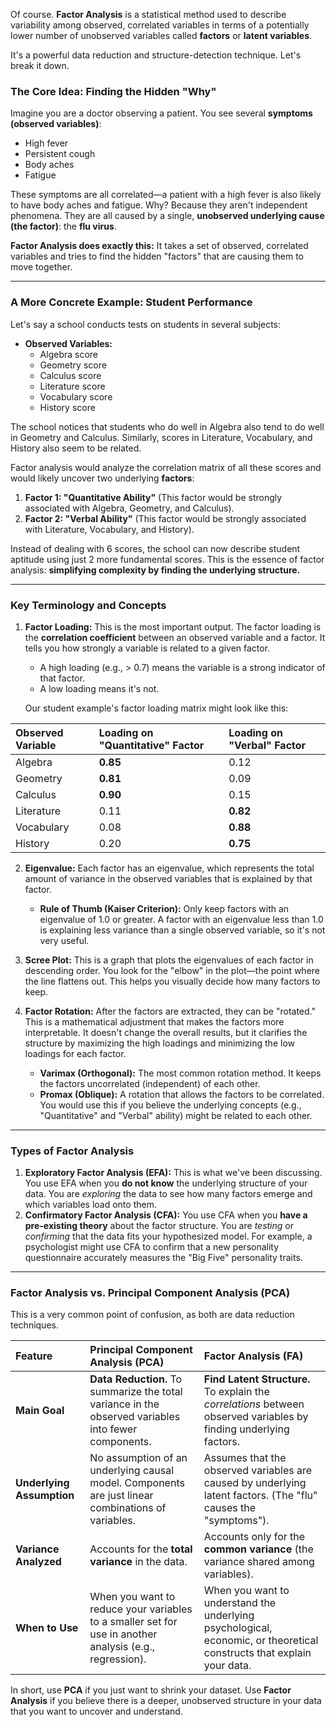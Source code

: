 Of course. **Factor Analysis** is a statistical method used to describe variability among observed, correlated variables in terms of a potentially lower number of unobserved variables called **factors** or **latent variables**.

It's a powerful data reduction and structure-detection technique. Let's break it down.

### The Core Idea: Finding the Hidden "Why"

Imagine you are a doctor observing a patient. You see several **symptoms (observed variables)**:
*   High fever
*   Persistent cough
*   Body aches
*   Fatigue

These symptoms are all correlated—a patient with a high fever is also likely to have body aches and fatigue. Why? Because they aren't independent phenomena. They are all caused by a single, **unobserved underlying cause (the factor)**: the **flu virus**.

**Factor Analysis does exactly this:** It takes a set of observed, correlated variables and tries to find the hidden "factors" that are causing them to move together.

---

### A More Concrete Example: Student Performance

Let's say a school conducts tests on students in several subjects:

*   **Observed Variables:**
    *   Algebra score
    *   Geometry score
    *   Calculus score
    *   Literature score
    *   Vocabulary score
    *   History score

The school notices that students who do well in Algebra also tend to do well in Geometry and Calculus. Similarly, scores in Literature, Vocabulary, and History also seem to be related.

Factor analysis would analyze the correlation matrix of all these scores and would likely uncover two underlying **factors**:

1.  **Factor 1: "Quantitative Ability"** (This factor would be strongly associated with Algebra, Geometry, and Calculus).
2.  **Factor 2: "Verbal Ability"** (This factor would be strongly associated with Literature, Vocabulary, and History).

Instead of dealing with 6 scores, the school can now describe student aptitude using just 2 more fundamental scores. This is the essence of factor analysis: **simplifying complexity by finding the underlying structure.**

---

### Key Terminology and Concepts

1.  **Factor Loading:** This is the most important output. The factor loading is the **correlation coefficient** between an observed variable and a factor. It tells you how strongly a variable is related to a given factor.
    *   A high loading (e.g., > 0.7) means the variable is a strong indicator of that factor.
    *   A low loading means it's not.

    Our student example's factor loading matrix might look like this:

| Observed Variable | Loading on "Quantitative" Factor | Loading on "Verbal" Factor |
| :--- | :--- | :--- |
| Algebra | **0.85** | 0.12 |
| Geometry | **0.81** | 0.09 |
| Calculus | **0.90** | 0.15 |
| Literature | 0.11 | **0.82** |
| Vocabulary | 0.08 | **0.88** |
| History | 0.20 | **0.75** |

2.  **Eigenvalue:** Each factor has an eigenvalue, which represents the total amount of variance in the observed variables that is explained by that factor.
    *   **Rule of Thumb (Kaiser Criterion):** Only keep factors with an eigenvalue of 1.0 or greater. A factor with an eigenvalue less than 1.0 is explaining less variance than a single observed variable, so it's not very useful.

3.  **Scree Plot:** This is a graph that plots the eigenvalues of each factor in descending order. You look for the "elbow" in the plot—the point where the line flattens out. This helps you visually decide how many factors to keep.

4.  **Factor Rotation:** After the factors are extracted, they can be "rotated." This is a mathematical adjustment that makes the factors more interpretable. It doesn't change the overall results, but it clarifies the structure by maximizing the high loadings and minimizing the low loadings for each factor.
    *   **Varimax (Orthogonal):** The most common rotation method. It keeps the factors uncorrelated (independent) of each other.
    *   **Promax (Oblique):** A rotation that allows the factors to be correlated. You would use this if you believe the underlying concepts (e.g., "Quantitative" and "Verbal" ability) might be related to each other.

---

### Types of Factor Analysis

1.  **Exploratory Factor Analysis (EFA):** This is what we've been discussing. You use EFA when you **do not know** the underlying structure of your data. You are *exploring* the data to see how many factors emerge and which variables load onto them.
2.  **Confirmatory Factor Analysis (CFA):** You use CFA when you **have a pre-existing theory** about the factor structure. You are *testing* or *confirming* that the data fits your hypothesized model. For example, a psychologist might use CFA to confirm that a new personality questionnaire accurately measures the "Big Five" personality traits.

---

### Factor Analysis vs. Principal Component Analysis (PCA)

This is a very common point of confusion, as both are data reduction techniques.

| Feature | Principal Component Analysis (PCA) | Factor Analysis (FA) |
| :--- | :--- | :--- |
| **Main Goal** | **Data Reduction.** To summarize the total variance in the observed variables into fewer components. | **Find Latent Structure.** To explain the *correlations* between observed variables by finding underlying factors. |
| **Underlying Assumption** | No assumption of an underlying causal model. Components are just linear combinations of variables. | Assumes that the observed variables are caused by underlying latent factors. (The "flu" causes the "symptoms"). |
| **Variance Analyzed** | Accounts for the **total variance** in the data. | Accounts only for the **common variance** (the variance shared among variables). |
| **When to Use** | When you want to reduce your variables to a smaller set for use in another analysis (e.g., regression). | When you want to understand the underlying psychological, economic, or theoretical constructs that explain your data. |

In short, use **PCA** if you just want to shrink your dataset. Use **Factor Analysis** if you believe there is a deeper, unobserved structure in your data that you want to uncover and understand.